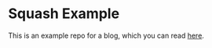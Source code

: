# Squash Example
This is an example repo for a blog, which you can read [here](https://dev.to/tanishqsingla/too-many-commits-squashem-k0o).
